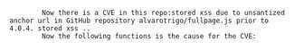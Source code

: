
            Now there is a CVE in this repo:stored xss due to unsantized anchor url in GitHub repository alvarotrigo/fullpage.js prior to 4.0.4. stored xss ..
            Now the following functions is the cause for the CVE:
            